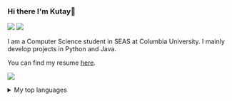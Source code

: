 ### Hi there I'm Kutay👋

[![](https://img.shields.io/badge/Website-green)](https://kutaykarakas.com/)
[![](https://img.shields.io/badge/LinkedIn-blue)](https://www.linkedin.com/in/kutay-karakas-0a0b25195/)

I am a Computer Science student in SEAS at Columbia University. I mainly develop projects in Python and Java.


You can find my resume [here](https://drive.google.com/file/d/12v8nFApZy16l-Ag0lYmwgmA_nvIQ6qyQ/view?usp=share_link).

![](https://github-readme-stats.vercel.app/api?username=kkarakas)


<details>
<summary>My top languages</summary>

| Rank | Languages |
|-----:|-----------|
|     1| Java      |
|     2| Python    |
|     3| SQL       |
  
</details>

<!--
**kkarakas/kkarakas** is a ✨ _special_ ✨ repository because its `README.md` (this file) appears on your GitHub profile.

Here are some ideas to get you started:

- 🔭 I’m currently working on ...
- 🌱 I’m currently learning ...
- 👯 I’m looking to collaborate on ...
- 🤔 I’m looking for help with ...
- 💬 Ask me about ...
- 📫 How to reach me: ...
- 😄 Pronouns: ...
- ⚡ Fun fact: ...
-->
